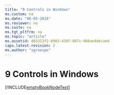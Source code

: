 ```yaml
---
title: "9 Controls in Windows"
ms.custom: na
ms.date: "06-05-2016"
ms.reviewer: na
ms.suite: na
ms.tgt_pltfrm: na
ms.topic: "article"
ms.assetid: d83313f2-6903-438f-807c-960ae4decaed
caps.latest.revision: 2
ms.author: "sgroespe"
---
```

# 9 Controls in Windows
[!INCLUDE[emptyBookNodeText](../../Finance/includes/emptybooknodetext_md.md)]